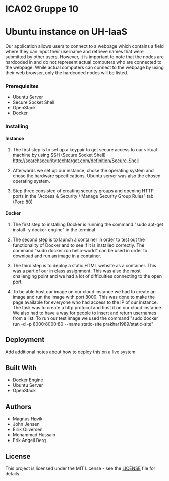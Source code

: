 # ICA02 Gruppe 10

# Ubuntu instance on UH-IaaS
Our application allows users to connect to a webpage which contains a field where they can input their username and retrieve names that were submitted by other users. However, it is important to note that the nodes are hardcoded in and do not represent actual computers who are connected to the webpage. While actual computers can connect to the webpage by using their web browser, only the hardcoded nodes will be listed.

### Prerequisites
- Ubuntu Server
- Secure Socket Shell
- OpenStack
- Docker


### Installing
#### Instance
1. The first step is to set up a keypair to get secure access to our virtual machine by using SSH (Secure Socket Shell) http://searchsecurity.techtarget.com/definition/Secure-Shell

2. Afterwards we set up our instance, chose the operating system and chose the hardware specifications. Ubuntu server was also the chosen operating system.

3. Step three consisted of creating security groups and opening HTTP ports in the "Access & Security / Manage Security Group Rules" tab (Port: 80) 

#### Docker
1. The first step to installing Docker is running the command "sudo apt-get install -y docker-engine" in the terminal

2. The second step is to launch a container in order to test out the functionality of Docker and to see if it is installed correctly. The command "sudo docker run hello-world" can be used in order to download and run an image in a container.

3. The third step is to deploy a static HTML website as a container. This was a part of our in class assignment. This was also the most challenging point and we had a lot of difficulties connecting to the open port.

4. To be able host our image on our cloud instance we had to create an image and run the image with port 8000. This was done to make the page available for everyone who had access to the IP of our instance. The task was to create a http protocol and host it on our cloud instance. We also had to have a way for people to insert and return usernames from a list. To run our test image we used the command "sudo docker run -d -p 8000:8000:80 --name static-site prakhar1989/static-site"


## Deployment

Add additional notes about how to deploy this on a live system

## Built With

- Docker Engine
- Ubuntu Server
- OpenStack

## Authors
- Magnus Høvik
- John Jensen
- Eirik Oliversen
- Mohammad Hussain
- Erik Angell Berg

## License

This project is licensed under the MIT License - see the [LICENSE](https://github.com/maghov/ICA02/blob/master/LICENSE) file for details

